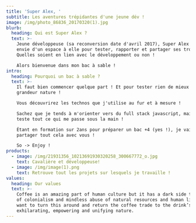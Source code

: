 ```yaml
---
title: 'Super Alex, '
subtitle: Les aventures trépidantes d'une jeune dév !
image: /img/photo_86836_20170320(1).jpg
blurb:
  heading: Qui est Super Alex ?
  text: >-
    Jeune développeuse (sa reconversion date d'avril 2017), Super Alex avait
    envie d'un espace à elle pour tester, rapporter et partager ses trouvailles.
    Quelles soient en lien avec le développement ou non ! 

    Alors bienvenue dans mon bac à sable !
intro:
  heading: Pourquoi un bac à sable ?
  text: >-
    Il faut bien commencer quelque part ! Et pour tester rien de mieux que le
    grandeur nature !  

    Vous découvrirez les technos que j'utilise au fur et à mesure !  

    Sachez que je tends à m'orienter vers du full stack javascript, mais que je
    teste tout ce qui me passe sous la main !   

    Étant en formation sur 2ans pour préparer un bac +4 (yes !), je vais pouvoir
    partager tout cela avec vous !  

    So -> Enjoy !
products:
  - image: /img/21931356_10213691930320258_300667772_o.jpg
    text: Cavalière et développeuse!
  - image: /img/image(1).png
    text: Retrouve tout les projets sur lesquels je travaille !
values:
  heading: Our values
  text: >-
    Coffee is an amazing part of human culture but it has a dark side too – one
    of colonialism and mindless abuse of natural resources and human lives. We
    want to turn this around and return the coffee trade to the drink’s
    exhilarating, empowering and unifying nature.
---
```



